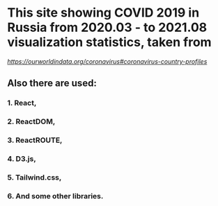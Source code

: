# This site showing COVID 2019 in Russia from 2020.03 - to 2021.08 visualization statistics, taken from 
*_https://ourworldindata.org/coronavirus#coronavirus-country-profiles_*
## Also there are used:
### 1. React,
### 2. ReactDOM,
### 3. ReactROUTE,
### 4. D3.js,
### 5. Tailwind.css,
### 6. And some other libraries.
